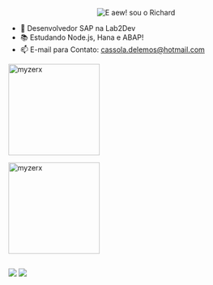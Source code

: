 <p align="center">
  <img src="https://github.com/myzerx/myzerx/raw/main/assets/header-github.gif" alt="E aew! sou o Richard">
</p>


- 🔭 Desenvolvedor SAP na Lab2Dev
- 📚 Estudando Node.js, Hana e ABAP!
- 📫 E-mail para Contato: cassola.delemos@hotmail.com

<div align="left">
  <a href="https://github.com/myzerx">
  <p><img align="center" height="180em" src="https://github-readme-stats.vercel.app/api?username=myzerx&show_icons=true&locale=en" alt="myzerx" /></p>

<p><img align="center" height="180em" src="https://github-readme-stats.vercel.app/api/top-langs/?username=myzerx&layout=compact&langs_count=7&" alt="myzerx" /></p>
</div>
  
 ##
 
<div> 
  <a href="https://www.instagram.com/myzerx/" target="_blank"><img src="https://img.shields.io/badge/-Instagram-%23E4405F?style=for-the-badge&logo=instagram&logoColor=white" target="_blank"></a>
  <a href="https://www.linkedin.com/in/richardcassola/" target="_blank"><img src="https://img.shields.io/badge/-LinkedIn-%230077B5?style=for-the-badge&logo=linkedin&logoColor=white" target="_blank"></a> 
 
</div>

  
